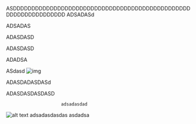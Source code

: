ASDDDDDDDDDDDDDDDDDDDDDDDDDDDDDDDDDDDDDDDDDDDDDDDDDDDDDDDDDDDDDDDD
ADSADASd

ADSADAS

ADASDASD

ADASDASD

ADADSA

ASdasd
![img](https://resmim.net/f/3ACWlO.jpg)

ADASDADASDASd

ADASDASDASDASD

                         adsadasdad

![alt text](https://resmim.net/f/3ACWlO.jpg)
                   adsadasdasdas      asdadsa
